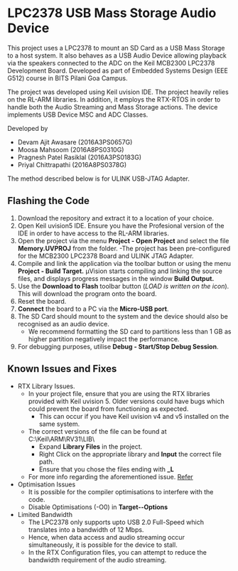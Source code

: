 # LPC2378 USB Mass Storage Audio Device
This project uses a LPC2378 to mount an SD Card as a USB Mass Storage to a host system.  It also behaves as a USB Audio Device allowing playback via the speakers connected to the ADC on the Keil MCB2300 LPC2378 Development Board. Developed as part of Embedded Systems Design (EEE G512) course in BITS Pilani Goa Campus. 

The project was developed using Keil uvision IDE. The project heavily relies on the RL-ARM libraries. In addition, it employs the RTX-RTOS in order to handle both the Audio Streaming and Mass Storage actions. The device implements USB Device MSC and ADC Classes. 

Developed by
- Devam Ajit Awasare (2016A3PS0657G)
- Moosa Mahsoom (2016A8PS0310G)
- Pragnesh Patel Rasiklal (2016A3PS0183G)
- Priyal Chittrapathi (2016A8PS0378G)

The method described below is for ULINK USB-JTAG Adapter. 

## Flashing the Code
1. Download the repository and extract it to a location of your choice. 
2. Open Keil uvision5 IDE. Ensure you have the Profesional version of the IDE in order to have access to the RL-ARM libraries. 
3. Open the project via the menu **Project - Open Project** and select the file **Memory.UVPROJ** from the folder. 
    -The project has been pre-configured for the MCB2300 LPC2378 Board and ULINK JTAG Adapter. 
4. Compile and link the application via the toolbar button or using the menu **Project - Build Target.** µVision starts compiling and linking the source files, and displays progress messages in the window **Build Output.**
5. Use the **Download to Flash** toolbar button (*LOAD is written on the icon*). This will download the program onto the board. 
6. Reset the board. 
7. **Connect** the board to a PC via the **Micro-USB port**.
8. The SD Card should mount to the system and the device should also be recognised as an audio device. 
    - We recommend formatting the SD card to partitions less than 1 GB as higher partition negatively impact the performance. 
9. For debugging purposes, utilise **Debug - Start/Stop Debug Session**. 

## Known Issues and Fixes
- RTX Library Issues. 
	- In your project file, ensure that you are using the RTX libraries provided with Keil uvision 5. Older versions could have bugs which could prevent the board from functioning as expected. 
		- This can occur if you have Keil uvision v4 and v5 installed on the same system. 
	- The correct versions of the file can be found at C:\Keil\ARM\RV31\LIB\
		- Expand **Library Files** in the project. 
		- Right Click on the appropriate library and **Input** the correct file path. 
		- Ensure that you chose the files ending with **_L**
	- For more info regarding the aforementioned issue. [Refer](http://infocenter.arm.com/help/topic/com.arm.doc.kui0062a/rlarm_default.htm)
- Optimisation Issues
	- It is possible for the compiler optimisations to interfere with the code. 
	- Disable Optimisations (-O0) in **Target--Options**
- Limited Bandwidth
	- The LPC2378 only supports upto USB 2.0 Full-Speed which translates into a bandwidth of 12 Mbps. 
	- Hence, when data access and audio streaming occur simultaneously, it is possible for the device to stall. 
	- In the RTX Configuration files, you can attempt to reduce the bandwidth requirement of the audio streaming. 